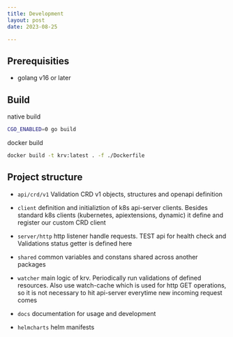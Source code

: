 ```yaml
---
title: Development
layout: post
date: 2023-08-25

---
```


## Prerequisities

- golang v16 or later

## Build

native build

```bash
CGO_ENABLED=0 go build
```

docker build

```bash
docker build -t krv:latest . -f ./Dockerfile
```

## Project structure

- `api/crd/v1` Validation CRD v1 objects, structures and openapi definition

- `client` definition and initializtion of k8s api-server clients. Besides standard k8s clients (kubernetes, apiextensions, dynamic) it define and register our custom CRD client

- `server/http` http listener handle requests. TEST api for health check and Validations status getter is defined here

- `shared` common variables and constans shared across another packages

- `watcher` main logic of krv. Periodically run validations of defined resources. Also use  watch-cache which is used 
for http GET operations, so it is not necessary to hit api-server everytime new incoming request comes 

- `docs` documentation for usage and development

- `helmcharts` helm manifests
